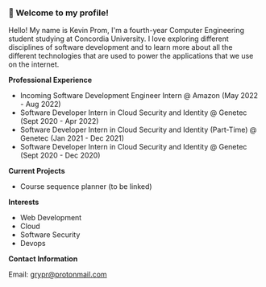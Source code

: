 ### 👋 Welcome to my profile!

Hello! My name is Kevin Prom, I'm a fourth-year Computer Engineering student studying at Concordia University. I love exploring different disciplines of software development and to learn more about all the different technologies that are used to power the applications that we use on the internet.

**Professional Experience**
*  Incoming Software Development Engineer Intern @ Amazon (May 2022 - Aug 2022)
*  Software Developer Intern in Cloud Security and Identity @ Genetec (Sept 2020 - Apr 2022)
*  Software Developer Intern in Cloud Security and Identity (Part-Time) @ Genetec (Jan 2021 - Dec 2021)
*  Software Developer Intern in Cloud Security and Identity @ Genetec (Sept 2020 - Dec 2020)

**Current Projects**
* Course sequence planner (to be linked)

**Interests**
- Web Development
- Cloud
- Software Security
- Devops

**Contact Information**

Email: grypr@protonmail.com

